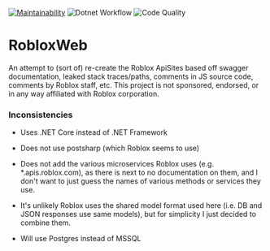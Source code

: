 [![Maintainability](https://api.codeclimate.com/v1/badges/c1e6ff9283e40b3db80d/maintainability)](https://codeclimate.com/github/floatzeI/RobloxApiSites/maintainability)
![Dotnet Workflow](https://github.com/floatzeI/RobloxApiSites/actions/workflows/dotnet.yml/badge.svg)
![Code Quality](https://github.com/floatzeI/RobloxApiSites/actions/workflows/codeql-analysis.yml/badge.svg)

# RobloxWeb

An attempt to (sort of) re-create the Roblox ApiSites based off swagger documentation, leaked stack traces/paths, comments in JS source code, comments by Roblox staff, etc. This project is not sponsored, endorsed, or in any way affiliated with Roblox corporation.

### Inconsistencies

- Uses .NET Core instead of .NET Framework

- Does not use postsharp (which Roblox seems to use) 

- Does not add the various microservices Roblox uses (e.g. *.apis.roblox.com), as there is next to no documentation on them, and I don't want to just guess the names of various methods or services they use.

- It's unlikely Roblox uses the shared model format used here (i.e. DB and JSON responses use same models), but for simplicity I just decided to combine them.

- Will use Postgres instead of MSSQL